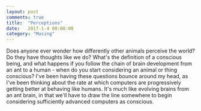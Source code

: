 ```yaml
---
layout: post
comments: true
title:  "Perceptions"
date:   2017-1-4 00:00:00
category: "Musing"
---
```

Does anyone ever wonder how differently other animals perceive the world? Do they have thoughts like we do? What's the definition of a conscious being, and what happens if you follow the chain of brain development from an ant to a human - when do you start considering an animal or thing conscious? I've been having these questions bounce around my head, as I've been thinking about the rate at which computers are progressively getting better at behaving like humans. It's much like evolving brains from an ant brain, in that we'll have to draw the line somewhere to begin considering sufficiently advanced computers as conscious.
